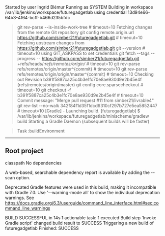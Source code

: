 Started by user Ingrid Blémur
Running as SYSTEM
Building in workspace /var/lib/jenkins/workspace/futuregadgetlab
using credential 13d94e66-64b3-4f64-bcff-b466d235bfdc
 > git rev-parse --is-inside-work-tree # timeout=10
Fetching changes from the remote Git repository
 > git config remote.origin.url https://github.com/simber21/futuregadgetlab.git # timeout=10
Fetching upstream changes from https://github.com/simber21/futuregadgetlab.git
 > git --version # timeout=10
using GIT_ASKPASS to set credentials 
 > git fetch --tags --progress -- https://github.com/simber21/futuregadgetlab.git +refs/heads/*:refs/remotes/origin/* # timeout=10
 > git rev-parse refs/remotes/origin/master^{commit} # timeout=10
 > git rev-parse refs/remotes/origin/origin/master^{commit} # timeout=10
Checking out Revision b391f5887ca25c4b3e1fc70e8ae930d9e2b45e4f (refs/remotes/origin/master)
 > git config core.sparsecheckout # timeout=10
 > git checkout -f b391f5887ca25c4b3e1fc70e8ae930d9e2b45e4f # timeout=10
Commit message: "Merge pull request #11 from simber21/livrable4"
 > git rev-list --no-walk 342f84f1d35f1dcd9310cf297b727e5ea5852447 # timeout=10
[Gradle] - Launching build.
[futuregadgetlab] $ /var/lib/jenkins/workspace/futuregadgetlab/minischeme/gradlew build
Starting a Gradle Daemon (subsequent builds will be faster)

> Task :buildEnvironment

------------------------------------------------------------
Root project
------------------------------------------------------------

classpath
No dependencies

A web-based, searchable dependency report is available by adding the --scan option.

Deprecated Gradle features were used in this build, making it incompatible with Gradle 7.0.
Use '--warning-mode all' to show the individual deprecation warnings.
See https://docs.gradle.org/6.3/userguide/command_line_interface.html#sec:command_line_warnings

BUILD SUCCESSFUL in 14s
1 actionable task: 1 executed
Build step 'Invoke Gradle script' changed build result to SUCCESS
Triggering a new build of futuregadgetlab
Finished: SUCCESS
